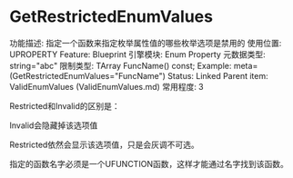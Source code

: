# GetRestrictedEnumValues

功能描述: 指定一个函数来指定枚举属性值的哪些枚举选项是禁用的
使用位置: UPROPERTY
Feature: Blueprint
引擎模块: Enum Property
元数据类型: string="abc"
限制类型: TArray<FString> FuncName() const;
Example: meta=(GetRestrictedEnumValues="FuncName")
Status: Linked
Parent item: ValidEnumValues (ValidEnumValues.md)
常用程度: 3

Restricted和Invalid的区别是：

Invalid会隐藏掉该选项值

Restricted依然会显示该选项值，只是会灰调不可选。

指定的函数名字必须是一个UFUNCTION函数，这样才能通过名字找到该函数。